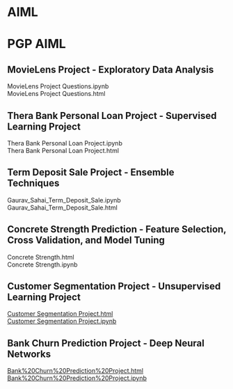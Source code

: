 # AIML
# PGP AIML
## MovieLens Project - Exploratory Data Analysis
MovieLens Project Questions.ipynb  
MovieLens Project Questions.html
## Thera Bank Personal Loan Project - Supervised Learning Project
Thera Bank Personal Loan Project.ipynb  
Thera Bank Personal Loan Project.html
## Term Deposit Sale Project - Ensemble Techniques
Gaurav_Sahai_Term_Deposit_Sale.ipynb  
Gaurav_Sahai_Term_Deposit_Sale.html
## Concrete Strength Prediction - Feature Selection, Cross Validation, and Model Tuning
Concrete Strength.html  
Concrete Strength.ipynb
## Customer Segmentation Project - Unsupervised Learning Project
<a href='https://github.com/gsahai1x/AIML/blob/master/Customer%20Segmentation%20Project.html'>Customer Segmentation Project.html</a>  
<a href='https://github.com/gsahai1x/AIML/blob/master/Customer%20Segmentation%20Project.ipynb'>Customer Segmentation Project.ipynb</a>
## Bank Churn Prediction Project - Deep Neural Networks
<a href='https://github.com/gsahai1x/AIML/blob/master/Bank%20Churn%20Prediction%20Project.html'>Bank%20Churn%20Prediction%20Project.html</a>  
<a href='https://github.com/gsahai1x/AIML/blob/master/Bank%20Churn%20Prediction%20Project.ipynb'>Bank%20Churn%20Prediction%20Project.ipynb</a>
